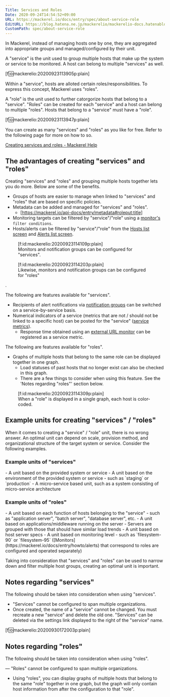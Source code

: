 ```yaml
---
Title: Services and Roles
Date: 2020-09-24T14:54:52+09:00
URL: https://mackerel.io/docs/entry/spec/about-service-role
EditURL: https://blog.hatena.ne.jp/mackerelio/mackerelio-docs.hatenablog.mackerel.io/atom/entry/26006613631852067
CustomPath: spec/about-service-role
---
```


In Mackerel, instead of managing hosts one by one, they are aggregated into appropriate groups and managed/configured by their unit.

A "service" is the unit used to group multiple hosts that make up the system or service to be monitored. A host can belong to multiple "services" as well.

[f:id:mackerelio:20200923113905p:plain]

Within a "service", hosts are alloted certain roles/responsibilities. To express this concept, Mackerel uses "roles".

A "role" is the unit used to further catorgorize hosts that belong to a "service". "Roles" can be created for each "service" and a host can belong to multiple "roles". Hosts that belong to a "service" must have a "role".

[f:id:mackerelio:20200923113947p:plain]

You can create as many "services" and "roles" as you like for free. Refer to the following page for more on how to so.

[Creating services and roles - Mackerel Help](https://mackerel.io/docs/entry/howto/create-services-and-roles)

<h2 id="benefit-service-role">The advantages of creating "services" and "roles"</h2> 
Creating "services" and "roles" and grouping multiple hosts together lets you do more. Below are some of the benefits.

- Groups of hosts are easier to manage when linked to "services" and "roles" that are based on specific policies.
- Metadata can be added and managed for "services" and "roles".
    - [https://mackerel.io/api-docs/entry/metadata#roleput:title]
- Monitoring targets can be filtered by "service"/"role" using a [monitor's](https://mackerel.io/docs/entry/howto/alerts) `filter conditions`. 
- Hosts/alerts can be filtered by "service"/"role" from the [Hosts list screen](https://mackerel.io/my/hosts) and [Alerts list screen](https://mackerel.io/my/alerts).


<figure class="figure-image figure-image-fotolife" title="Monitors and notification groups can be configured for "services"">[f:id:mackerelio:20200923114109p:plain]<figcaption>Monitors and notification groups can be configured for "services".</figcaption></figure>

<figure class="figure-image figure-image-fotolife" title="Likewise, monitors and notification groups can be configured for "roles"">[f:id:mackerelio:20200923114203p:plain]<figcaption>Likewise, monitors and notification groups can be configured for "roles"</figcaption></figure> .

The following are features available for "services".

- Recipients of alert notifications via [notification groups](https://mackerel.io/docs/entry/howto/alerts#notification-group) can be switched on a service-by-service basis.
- Numerical indicators of a service (metrics that are not / should not be linked to a specific host) can be posted for the "service" ([service metrics](https://mackerel.io/api-docs/entry/service-metrics)).
    - Response time obtained using an [external URL monitor](https://mackerel.io/docs/entry/external-monitoring) can be registered as a service metric.


The following are features available for "roles".
    
- Graphs of multiple hosts that belong to the same role can be displayed together in one graph.
    - Load statuses of past hosts that no longer exist can also be checked in this graph.
    - There are a few things to consider when using this feature. See the 'Notes regarding "roles"' section below.

<figure class="figure-image figure-image-fotolife" title="When a "role" is displayed in a single graph, each host is color-coded.">[f:id:mackerelio:20200923114309p:plain]<figcaption>When a "role" is displayed in a single graph, each host is color-coded.</figcaption></figure>


<h2 id="unit-example-service-role">Example units for creating "services" / "roles"</h2>
When it comes to creating a "service" / "role" unit, there is no wrong answer. An optimal unit can depend on scale, provision method, and organizational structure of the target system or service. Consider the following examples.

<h3 id="unit-example-service">Example units of "services"</h3>
- A unit based on the provided system or service
- A unit based on the environment of the provided system or service
    - such as `staging` or `production`
- A micro-service based unit, such as a system consisting of micro-service architecture

<h3 id="unit-example-role">Example units of "roles"</h3>
- A unit based on each function of hosts belonging to the "service"
    - such as "application server", "batch server", "database server", etc.
- A unit based on applications/middleware running on the server
    - Servers are grouped with those that should have similar load trends
- A unit based on host server specs
- A unit based  on monitoring level
    - such as `filesystem-90` or `filesystem-95` ([Monitors](https://mackerel.io/docs/entry/howto/alerts) that correspond to roles are configured and operated separately)

Taking into consideration that "services" and "roles" can be used to narrow down and filter multiple host groups, creating an optimal unit is important.

<h2 id="service-consideration">Notes regarding "services"</h2>
The following should be taken into consideration when using "services".

- "Services" cannot be configured to span multiple organizations.
- Once created, the name of a "service" cannot be changed. You must recreate a new "service" and delete the old one. "Services" can be deleted via the settings link displayed to the right of the "service" name.

[f:id:mackerelio:20200930172003p:plain]

<h2 id="role-consideration">Notes regarding "roles"</h2>
The following should be taken into consideration when using "roles".

― "Roles" cannot be configured to span multiple organizations.
- Using "roles", you can display graphs of multiple hosts that belong to the same "role" together in one graph, but the graph will only contain host information from after the configuration to that "role".
